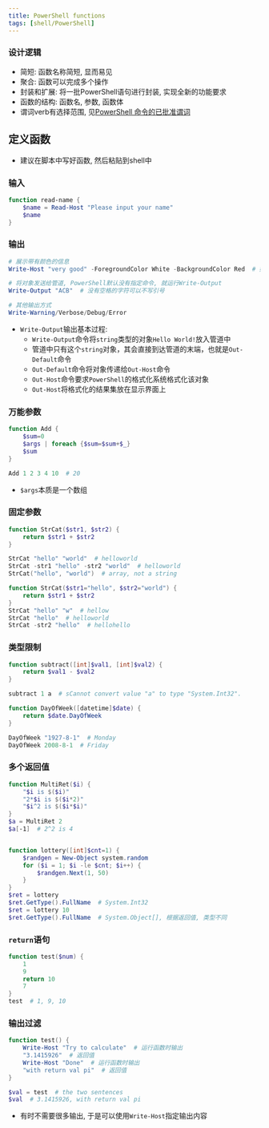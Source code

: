 ```yaml
---
title: PowerShell functions
tags: [shell/PowerShell]
---
```



### 设计逻辑
- 简短: 函数名称简短, 显而易见
- 聚合: 函数可以完成多个操作
- 封装和扩展: 将一批PowerShell语句进行封装, 实现全新的功能要求
- 函数的结构: 函数名, 参数, 函数体
- 谓词verb有选择范围, 见[PowerShell 命令的已批准谓词](https://docs.microsoft.com/zh-CN/powershell/scripting/developer/cmdlet/approved-verbs-for-windows-powershell-commands?view=powershell-7.2)


## 定义函数

- 建议在脚本中写好函数, 然后粘贴到shell中

### 输入

```powershell
function read-name {
	$name = Read-Host "Please input your name"
	$name
}
```

### 输出

```powershell
# 展示带有颜色的信息
Write-Host "very good" -ForegroundColor White -BackgroundColor Red  # 如设置结果

# 将对象发送给管道, PowerShell默认没有指定命令, 就运行Write-Output
Write-Output "ACB"  # 没有空格的字符可以不写引号

# 其他输出方式
Write-Warning/Verbose/Debug/Error
```

- `Write-Output`输出基本过程:
	- `Write-Output`命令将`string`类型的对象`Hello World!`放入管道中
	- 管道中只有这个`string`对象，其会直接到达管道的末端，也就是`Out-Default`命令
	- `Out-Default`命令将对象传递给`Out-Host`命令
	- `Out-Host`命令要求`PowerShell`的格式化系统格式化该对象
	- `Out-Host`将格式化的结果集放在显示界面上


### 万能参数

```powershell
function Add {
    $sum=0
    $args | foreach {$sum=$sum+$_}
    $sum
}

Add 1 2 3 4 10  # 20
```

- `$args`本质是一个数组

### 固定参数

```powershell
function StrCat($str1, $str2) {
	return $str1 + $str2
}

StrCat "hello" "world"  # helloworld
StrCat -str1 "hello" -str2 "world"  # helloworld
StrCat("hello", "world")  # array, not a string

function StrCat($str1="hello", $str2="world") {
	return $str1 + $str2
}
StrCat "hello" "w"  # hellow
StrCat "hello"  # helloworld
StrCat -str2 "hello"  # hellohello
```

### 类型限制

```powershell
function subtract([int]$val1, [int]$val2) {
	return $val1 - $val2
}

subtract 1 a  # sCannot convert value "a" to type "System.Int32".
```

```powershell
function DayOfWeek([datetime]$date) {
	return $date.DayOfWeek
}

DayOfWeek "1927-8-1"  # Monday
DayOfWeek 2008-8-1  # Friday
```

### 多个返回值

```powershell
function MultiRet($i) {
    "$i is $($i)"
    "2*$i is $($i*2)"
    "$i^2 is $($i*$i)"
}
$a = MultiRet 2
$a[-1]  # 2^2 is 4


function lottery([int]$cnt=1) {
    $randgen = New-Object system.random
    for ($i = 1; $i -le $cnt; $i++) {
        $randgen.Next(1, 50)
    }
}
$ret = lottery
$ret.GetType().FullName  # System.Int32
$ret = lottery 10
$ret.GetType().FullName  # System.Object[], 根据返回值, 类型不同
```

### `return`语句

```powershell
function test($num) {
	1
	9
	return 10
	7
}
test  # 1, 9, 10
```

### 输出过滤

```powershell
function test() {
	Write-Host "Try to calculate"  # 运行函数时输出
	"3.1415926"  # 返回值
	Write-Host "Done"  # 运行函数时输出
	"with return val pi"  # 返回值
}

$val = test  # the two sentences
$val  # 3.1415926, with return val pi
```

- 有时不需要很多输出, 于是可以使用`Write-Host`指定输出内容

